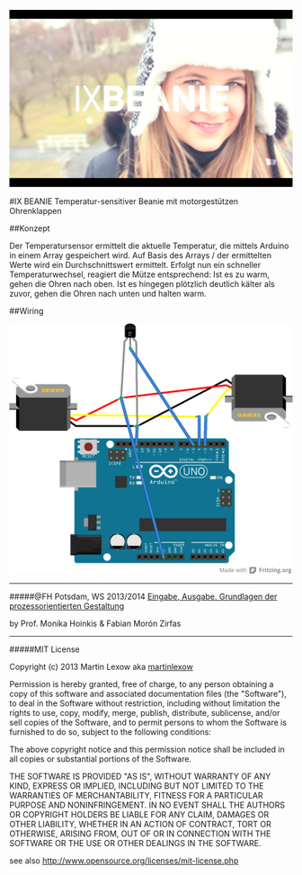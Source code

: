 ![image](screenshot.png)

#IX BEANIE
Temperatur-sensitiver Beanie mit motorgestützen Ohrenklappen



##Konzept

Der Temperatursensor ermittelt die aktuelle Temperatur, die mittels Arduino in einem Array gespeichert wird. Auf Basis des Arrays / der ermittelten Werte wird ein Durchschnittswert ermittelt. Erfolgt nun ein schneller Temperaturwechsel, reagiert die Mütze entsprechend: Ist es zu warm, gehen die Ohren nach oben. Ist es hingegen plötzlich deutlich kälter als zuvor, gehen die Ohren nach unten und halten warm.

##Wiring

![image](fritzing-layout.png)


---

#####@FH Potsdam, WS 2013/2014 
[Eingabe, Ausgabe. Grundlagen der prozessorientierten Gestaltung](https://incom.org/workspace/4693)

by Prof. Monika Hoinkis & Fabian Morón Zirfas

---


#####MIT License

Copyright (c) 2013 Martin Lexow aka [martinlexow](https://github.com/martinlexow)

Permission is hereby granted, free of charge, to any person obtaining a copy of
this software and associated documentation files (the "Software"), to deal in
the Software without restriction, including without limitation the rights to
use, copy, modify, merge, publish, distribute, sublicense, and/or sell copies of
the Software, and to permit persons to whom the Software is furnished to do so,
subject to the following conditions:

The above copyright notice and this permission notice shall be included in all
copies or substantial portions of the Software.

THE SOFTWARE IS PROVIDED "AS IS", WITHOUT WARRANTY OF ANY KIND, EXPRESS OR
IMPLIED, INCLUDING BUT NOT LIMITED TO THE WARRANTIES OF MERCHANTABILITY, FITNESS
FOR A PARTICULAR PURPOSE AND NONINFRINGEMENT. IN NO EVENT SHALL THE AUTHORS OR
COPYRIGHT HOLDERS BE LIABLE FOR ANY CLAIM, DAMAGES OR OTHER LIABILITY, WHETHER
IN AN ACTION OF CONTRACT, TORT OR OTHERWISE, ARISING FROM, OUT OF OR IN
CONNECTION WITH THE SOFTWARE OR THE USE OR OTHER DEALINGS IN THE SOFTWARE.

see also <http://www.opensource.org/licenses/mit-license.php>

